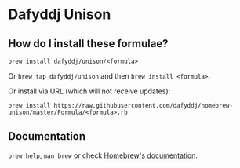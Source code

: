 # Dafyddj Unison

## How do I install these formulae?
`brew install dafyddj/unison/<formula>`

Or `brew tap dafyddj/unison` and then `brew install <formula>`.

Or install via URL (which will not receive updates):

```
brew install https://raw.githubusercontent.com/dafyddj/homebrew-unison/master/Formula/<formula>.rb
```

## Documentation
`brew help`, `man brew` or check [Homebrew's documentation](https://docs.brew.sh).
